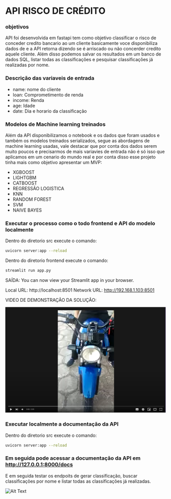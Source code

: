 # API RISCO DE CRÉDITO

### objetivos

API foi desenvolvida em fastapi tem como objetivo classificar o risco de conceder credito bancario ao um cliente basicamente voce disponibiliza dados de e a API retorna dizendo se é arriscado ou não concerder credito aquele cliente. Além disso podemos salvar os resultados em um banco de dados SQL, listar todas as classificações e pesquisar classificações já realizadas por nome.

### Descrição das variaveis de entrada 

- name: nome do cliente
- loan: Comprometimento de renda 
- income: Renda
- age: Idade 
- date: Dia e horario da classificação

### Modelos de Machine learning treinados

Além da API disponibilizamos o notebook e os dados que foram usados e também os modelos treinados serializados, segue as abordagens de machine learning usadas, vale destacar que por conta dos dados serem muito poucos e precisarmos de mais variavies de entrada não é só isso que aplicamos em um cenario do mundo real e por conta disso esse projeto tinha mais como objetivo apresentar um MVP:

- XGBOOST
- LIGHTGBM
- CATBOOST
- REGRESSÃO LOGISTICA
- KNN
- RANDOM FOREST
- SVM
- NAIVE BAYES

### Executar o processo como o todo frontend e API do modelo localmente
Dentro do diretorio src execute o comando:

```bash
uvicorn server:app --reload
```
Dentro do diretorio frontend execute o comando:

```bash
streamlit run app.py
```
SAÍDA: 
  You can now view your Streamlit app in your browser.

  Local URL: http://localhost:8501
  Network URL: http://192.168.1.103:8501

VIDEO DE DEMONSTRAÇÃO DA SOLUÇÃO:

[![IMAGE ALT TEXT HERE](https://raw.githubusercontent.com/Douglas-cc/safetyHelmet.io/master/capa.png)](https://youtu.be/JEgzZhPH7Rc)

### Executar localmente a documentação da API

Dentro do diretorio src execute o comando:

```bash
uvicorn server:app --reload
```

### Em seguida pode acessar a documentação da API em http://127.0.0.1:8000/docs

E em seguida testar os endpoits de gerar classificação, buscar classificações por nome e listar todas as classificações já realizadas.

![Alt Text]([https://github.com/Douglas-cc/credit_risk_api/blob/main/2022-05-04%2020-52-07.gif](https://github.com/Douglas-cc/credit_risk_api/blob/main/frontend/assets/doc_api.gif))

